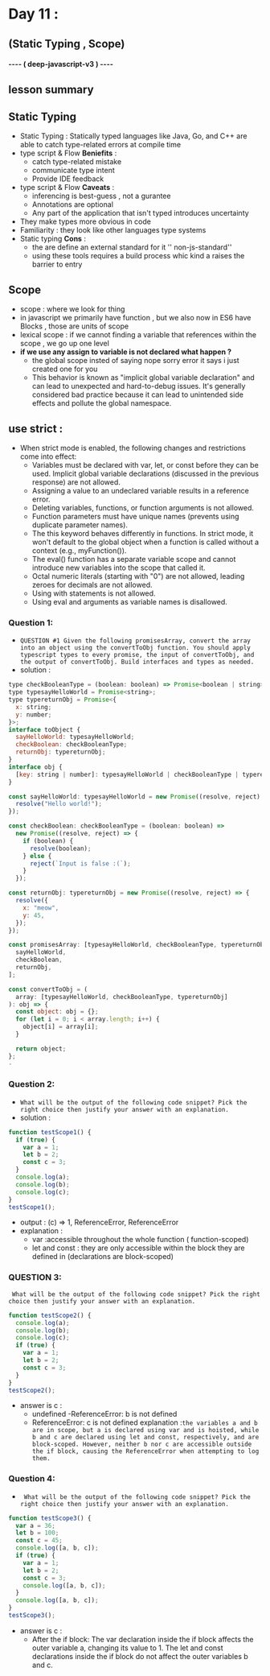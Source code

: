 # Day 11 :
## (Static Typing ,  Scope) 
#### ---- ( deep-javascript-v3 ) ----


## lesson summary 
## Static Typing 
 -  Static Typing : Statically typed languages like Java, Go, and C++ are able to catch type-related errors at compile time
- type script & Flow **Beniefits** : 
    - catch type-related mistake 
    - communicate type intent 
    - Provide IDE feedback
- type script & Flow **Caveats** :
    - inferencing is best-guess , not a gurantee
    - Annotations are optional 
    - Any part of the application that isn't typed introduces uncertainty
- They make types more obvious in code 
- Familiarity : they look like other languages type systems
- Static typing **Cons** : 
    - the are define an external standard for it '' non-js-standard''
    - using these tools requires a build process whic kind a raises the barrier to entry 
## Scope 
- scope : where we look for thing 
- in javascript we primarily have function , but we also now in ES6 have Blocks , those are units of scope 
- lexical scope : if we cannot finding a variable that references within the scope , we go up one level
- **if we use any assign to variable is not declared what happen ?**
  - the global scope insted of saying nope sorry error it says i just created one for you 
  - This behavior is known as "implicit global variable declaration" and can lead to unexpected and hard-to-debug issues. It's generally considered bad practice because it can lead to unintended side effects and pollute the global namespace.
## use strict : 
- When strict mode is enabled, the following changes and restrictions come into effect:
     - Variables must be declared with var, let, or const before they can be used. Implicit global variable declarations (discussed in the previous response) are not allowed.
     - Assigning a value to an undeclared variable results in a reference error.
     - Deleting variables, functions, or function arguments is not allowed.
    - Function parameters must have unique names (prevents using duplicate parameter names).
    - The this keyword behaves differently in functions. In strict mode, it won't default to the global object when a function is called without a context (e.g., myFunction()).
    - The eval() function has a separate variable scope and cannot introduce new variables into the scope that called it.
    - Octal numeric literals (starting with "0") are not allowed, leading zeroes for decimals are not allowed.
    - Using with statements is not allowed.
    - Using eval and arguments as variable names is disallowed.
### Question 1: 
- `QUESTION #1
Given the following promisesArray, convert the array into an object using the convertToObj function.
You should apply typescript types to every promise, the input of convertToObj, and the output of convertToObj. Build interfaces and types as needed.`
- solution : 
``` javascript
type checkBooleanType = (boolean: boolean) => Promise<boolean | string>;
type typesayHelloWorld = Promise<string>;
type typereturnObj = Promise<{
  x: string;
  y: number;
}>;
interface toObject {
  sayHelloWorld: typesayHelloWorld;
  checkBoolean: checkBooleanType;
  returnObj: typereturnObj;
}
interface obj {
  [key: string | number]: typesayHelloWorld | checkBooleanType | typereturnObj;
}

const sayHelloWorld: typesayHelloWorld = new Promise((resolve, reject) => {
  resolve("Hello world!");
});

const checkBoolean: checkBooleanType = (boolean: boolean) =>
  new Promise((resolve, reject) => {
    if (boolean) {
      resolve(boolean);
    } else {
      reject(`Input is false :(`);
    }
  });

const returnObj: typereturnObj = new Promise((resolve, reject) => {
  resolve({
    x: "meow",
    y: 45,
  });
});

const promisesArray: [typesayHelloWorld, checkBooleanType, typereturnObj] = [
  sayHelloWorld,
  checkBoolean,
  returnObj,
];

const convertToObj = (
  array: [typesayHelloWorld, checkBooleanType, typereturnObj]
): obj => {
  const object: obj = {};
  for (let i = 0; i < array.length; i++) {
    object[i] = array[i];
  }

  return object;
};
-
```
### Question 2: 
- `What will be the output of the following code snippet? Pick the right choice then justify your answer with an explanation.`
- solution : 
``` javascript 
function testScope1() {
  if (true) {
    var a = 1;
    let b = 2;
    const c = 3;
  }
  console.log(a);
  console.log(b);
  console.log(c);
}
testScope1();
``` 
- output : (c) =>  1, ReferenceError, ReferenceError 
- explanation : 
  - var :accessible throughout the whole function ( function-scoped)
  - let and const : they are only accessible within the block they are defined in (declarations are block-scoped)
### QUESTION 3:
` What will be the output of the following code snippet? Pick the right choice then justify your answer with an explanation.`
```javascript
function testScope2() {
  console.log(a);
  console.log(b);
  console.log(c);
  if (true) {
    var a = 1;
    let b = 2;
    const c = 3;
  }
}
testScope2();
```
- answer is c :
  - undefined
  -ReferenceError: b is not defined
  - ReferenceError: c is not defined
explanation :`the variables a and b are in scope, but a is declared using var and is hoisted, while b and c are declared using let and const, respectively, and are block-scoped. However, neither b nor c are accessible outside the if block, causing the ReferenceError when attempting to log them.`

    
### Question 4: 
- ` What will be the output of the following code snippet? Pick the right choice then justify your answer with an explanation.`
```javascript
function testScope3() {
  var a = 36;
  let b = 100;
  const c = 45;
  console.log([a, b, c]);
  if (true) {
    var a = 1;
    let b = 2;
    const c = 3;
    console.log([a, b, c]);
  }
  console.log([a, b, c]);
}
testScope3();
 ``` 
 - answer is c :
    - After the if block: The var declaration inside the if block affects the outer variable a, changing its value to 1. The let and const declarations inside the if block do not affect the outer variables b and c.

